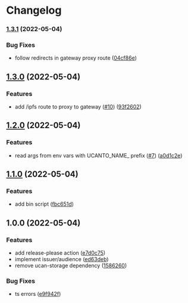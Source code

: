 # Changelog

### [1.3.1](https://github.com/web3-storage/ucanto-name-system/compare/v1.3.0...v1.3.1) (2022-05-04)


### Bug Fixes

* follow redirects in gateway proxy route ([04cf86e](https://github.com/web3-storage/ucanto-name-system/commit/04cf86e74fe56b68ca750024860c8adfe51a286e))

## [1.3.0](https://github.com/web3-storage/ucanto-name-system/compare/v1.2.0...v1.3.0) (2022-05-04)


### Features

* add /ipfs route to proxy to gateway ([#10](https://github.com/web3-storage/ucanto-name-system/issues/10)) ([93f2602](https://github.com/web3-storage/ucanto-name-system/commit/93f26024deb202f27f4a4e832f45a3813fdbe374))

## [1.2.0](https://github.com/web3-storage/ucanto-name-system/compare/v1.1.0...v1.2.0) (2022-05-04)


### Features

* read args from env vars with UCANTO_NAME_ prefix ([#7](https://github.com/web3-storage/ucanto-name-system/issues/7)) ([a0d1c2e](https://github.com/web3-storage/ucanto-name-system/commit/a0d1c2e39f053608e3b83350dcfc3d2867ccafc0))

## [1.1.0](https://github.com/web3-storage/ucanto-name-system/compare/v1.0.0...v1.1.0) (2022-05-04)


### Features

* add bin script ([fbc651d](https://github.com/web3-storage/ucanto-name-system/commit/fbc651d432d2c4125e76f8b5daf2060e40d7a72b))

## 1.0.0 (2022-05-04)


### Features

* add release-please action ([e7d0c75](https://github.com/web3-storage/hack-ucanto-thing/commit/e7d0c754ee911e3f80e71d1c424e356d5a80e8d2))
* implement issuer/audience ([ed63deb](https://github.com/web3-storage/hack-ucanto-thing/commit/ed63deb677900d3564e70684ec7639c3aabecc81))
* remove ucan-storage dependency ([1586260](https://github.com/web3-storage/hack-ucanto-thing/commit/158626018d2670667fed892bf595fe96528c4c13))


### Bug Fixes

* ts errors ([e9f942f](https://github.com/web3-storage/hack-ucanto-thing/commit/e9f942fc809dd3a715fdaadf7ed84440ed79a523))
